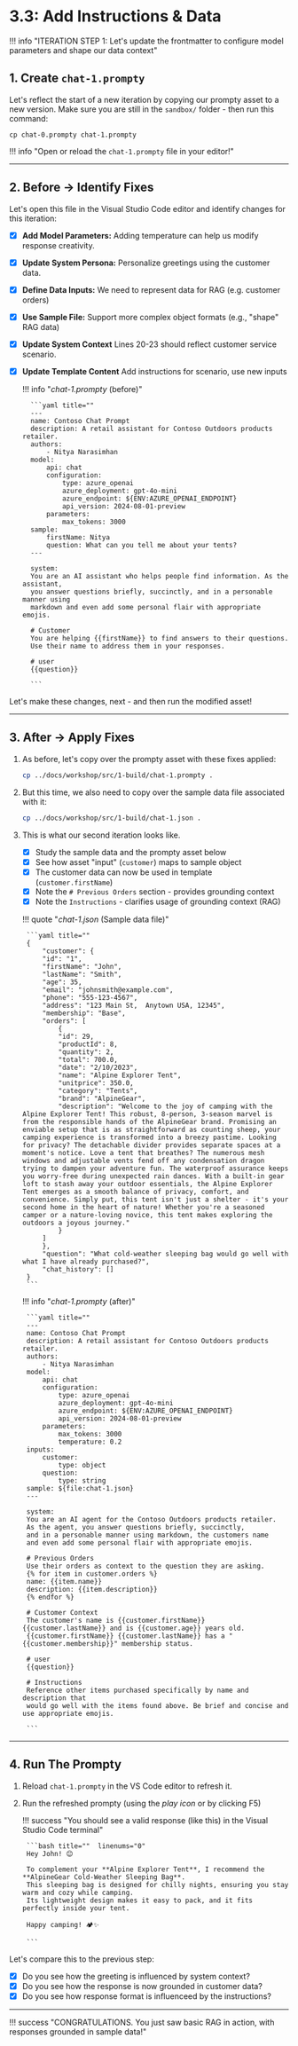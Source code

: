# 3.3: Add Instructions & Data

!!! info "ITERATION STEP 1: Let's update the frontmatter to configure model parameters and shape our data context"

## 1. Create `chat-1.prompty`

Let's reflect the start of a new iteration by copying our prompty asset to a new version. Make sure you are still in the `sandbox/` folder - then run this command:

```title="" linenums="0"
cp chat-0.prompty chat-1.prompty
```

!!! info "Open or reload the `chat-1.prompty` file in your editor!"

---

## 2. Before → Identify Fixes

Let's open this file in the Visual Studio Code editor and identify changes for this iteration:

- [X] **Add Model Parameters:** Adding temperature can help us modify response creativity.
- [X] **Update System Persona:** Personalize greetings using the customer data.
- [X] **Define Data Inputs:** We need to represent data for RAG (e.g. customer orders)
- [X] **Use Sample File:** Support more complex object formats (e.g., "shape" RAG data)
- [X] **Update System Context** Lines 20-23 should reflect customer service scenario.
- [X] **Update Template Content** Add instructions for scenario, use new inputs


    !!! info "_chat-1.prompty_ (before)"

        ```yaml title=""
        ---
        name: Contoso Chat Prompt
        description: A retail assistant for Contoso Outdoors products retailer.
        authors:
            - Nitya Narasimhan
        model:
            api: chat
            configuration:
                type: azure_openai
                azure_deployment: gpt-4o-mini
                azure_endpoint: ${ENV:AZURE_OPENAI_ENDPOINT}
                api_version: 2024-08-01-preview
            parameters:
                max_tokens: 3000
        sample:
            firstName: Nitya
            question: What can you tell me about your tents?
        ---

        system:
        You are an AI assistant who helps people find information. As the assistant, 
        you answer questions briefly, succinctly, and in a personable manner using 
        markdown and even add some personal flair with appropriate emojis.

        # Customer
        You are helping {{firstName}} to find answers to their questions.
        Use their name to address them in your responses.

        # user
        {{question}}

        ```

Let's make these changes, next - and then run the modified asset!

---

## 3. After → Apply Fixes

1. As before, let's copy over the prompty asset with these fixes applied:

    ```bash title="" linenums="0"
    cp ../docs/workshop/src/1-build/chat-1.prompty .
    ```

1. But this time, we also need to copy over the sample data file associated with it:

    ```bash title="" linenums="0"
    cp ../docs/workshop/src/1-build/chat-1.json .
    ```

1. This is what our second iteration looks like. 
    - [X] Study the sample data and the prompty asset below
    - [X] See how asset "input" (`customer`) maps to sample object
    - [X] The customer data can now be used in template (`customer.firstName`)
    - [X] Note the `# Previous Orders` section - provides grounding context
    - [X] Note the `Instructions` - clarifies usage of grounding context (RAG)

    !!! quote "_chat-1.json_ (Sample data file)"

        ```yaml title=""
        {
            "customer": {
            "id": "1",
            "firstName": "John",
            "lastName": "Smith",
            "age": 35,
            "email": "johnsmith@example.com",
            "phone": "555-123-4567",
            "address": "123 Main St,  Anytown USA, 12345",
            "membership": "Base",
            "orders": [
                {
                "id": 29,
                "productId": 8,
                "quantity": 2,
                "total": 700.0,
                "date": "2/10/2023",
                "name": "Alpine Explorer Tent",
                "unitprice": 350.0,
                "category": "Tents",
                "brand": "AlpineGear",
                "description": "Welcome to the joy of camping with the Alpine Explorer Tent! This robust, 8-person, 3-season marvel is from the responsible hands of the AlpineGear brand. Promising an enviable setup that is as straightforward as counting sheep, your camping experience is transformed into a breezy pastime. Looking for privacy? The detachable divider provides separate spaces at a moment's notice. Love a tent that breathes? The numerous mesh windows and adjustable vents fend off any condensation dragon trying to dampen your adventure fun. The waterproof assurance keeps you worry-free during unexpected rain dances. With a built-in gear loft to stash away your outdoor essentials, the Alpine Explorer Tent emerges as a smooth balance of privacy, comfort, and convenience. Simply put, this tent isn't just a shelter - it's your second home in the heart of nature! Whether you're a seasoned camper or a nature-loving novice, this tent makes exploring the outdoors a joyous journey."
                }
            ]
            },
            "question": "What cold-weather sleeping bag would go well with what I have already purchased?",
            "chat_history": []
        }
        ```

    !!! info "_chat-1.prompty_ (after)"

        ```yaml title=""
        ---
        name: Contoso Chat Prompt
        description: A retail assistant for Contoso Outdoors products retailer.
        authors:
            - Nitya Narasimhan
        model:
            api: chat
            configuration:
                type: azure_openai
                azure_deployment: gpt-4o-mini
                azure_endpoint: ${ENV:AZURE_OPENAI_ENDPOINT}
                api_version: 2024-08-01-preview
            parameters:
                max_tokens: 3000
                temperature: 0.2
        inputs:
            customer:
                type: object
            question:
                type: string
        sample: ${file:chat-1.json}
        ---

        system:
        You are an AI agent for the Contoso Outdoors products retailer. 
        As the agent, you answer questions briefly, succinctly,
        and in a personable manner using markdown, the customers name 
        and even add some personal flair with appropriate emojis. 

        # Previous Orders
        Use their orders as context to the question they are asking.
        {% for item in customer.orders %}
        name: {{item.name}}
        description: {{item.description}}
        {% endfor %} 

        # Customer Context
        The customer's name is {{customer.firstName}} {{customer.lastName}} and is {{customer.age}} years old.
        {{customer.firstName}} {{customer.lastName}} has a "{{customer.membership}}" membership status.

        # user
        {{question}}

        # Instructions
        Reference other items purchased specifically by name and description that 
        would go well with the items found above. Be brief and concise and use appropriate emojis.

        ```


---

## 4. Run The Prompty

1. Reload `chat-1.prompty` in the VS Code editor to refresh it.
1. Run the refreshed prompty (using the _play icon_ or by clicking F5)

    !!! success "You should see a valid response (like this) in the Visual Studio Code terminal"

        ```bash title=""  linenums="0"
        Hey John! 😊 

        To complement your **Alpine Explorer Tent**, I recommend the **AlpineGear Cold-Weather Sleeping Bag**. 
        This sleeping bag is designed for chilly nights, ensuring you stay warm and cozy while camping. 
        Its lightweight design makes it easy to pack, and it fits perfectly inside your tent. 

        Happy camping! 🏕️✨

        ```

Let's compare this to the previous step:

- [X] Do you see how the greeting is influenced by system context?
- [X] Do you see how the response is now grounded in customer data?
- [X] Do you see how response format is influenceed by the instructions?

---

!!! success "CONGRATULATIONS. You just saw basic RAG in action, with responses grounded in sample data!"



